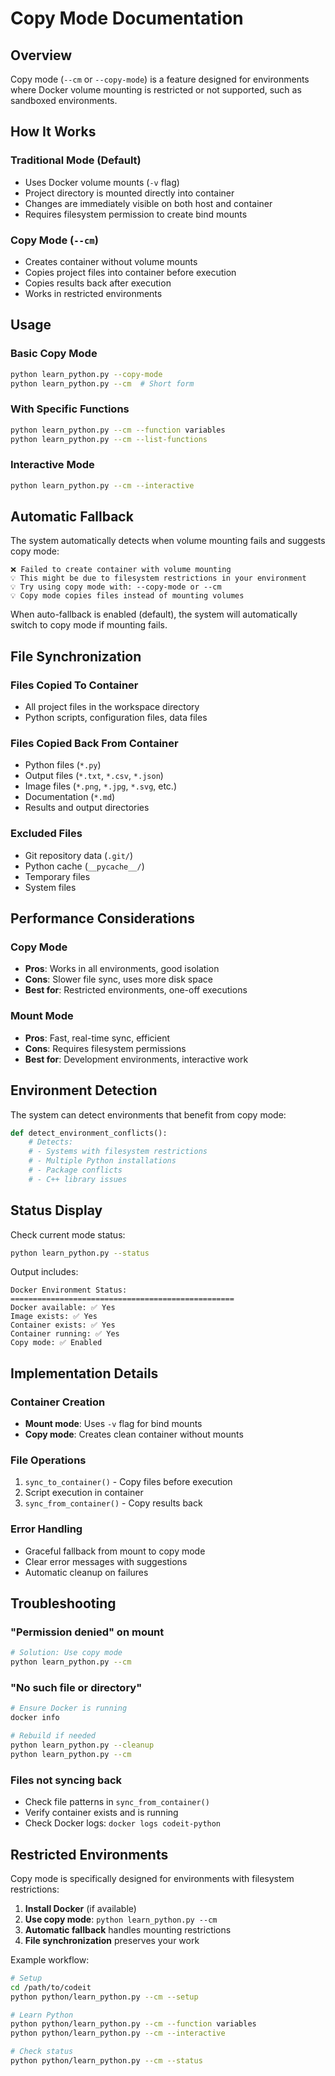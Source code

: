 # Copy Mode Documentation

## Overview

Copy mode (`--cm` or `--copy-mode`) is a feature designed for environments where Docker volume mounting is restricted or not supported, such as sandboxed environments.

## How It Works

### Traditional Mode (Default)
- Uses Docker volume mounts (`-v` flag)
- Project directory is mounted directly into container
- Changes are immediately visible on both host and container
- Requires filesystem permission to create bind mounts

### Copy Mode (`--cm`)
- Creates container without volume mounts
- Copies project files into container before execution
- Copies results back after execution
- Works in restricted environments

## Usage

### Basic Copy Mode
```bash
python learn_python.py --copy-mode
python learn_python.py --cm  # Short form
```

### With Specific Functions
```bash
python learn_python.py --cm --function variables
python learn_python.py --cm --list-functions
```

### Interactive Mode
```bash
python learn_python.py --cm --interactive
```

## Automatic Fallback

The system automatically detects when volume mounting fails and suggests copy mode:

```
❌ Failed to create container with volume mounting
💡 This might be due to filesystem restrictions in your environment
💡 Try using copy mode with: --copy-mode or --cm
💡 Copy mode copies files instead of mounting volumes
```

When auto-fallback is enabled (default), the system will automatically switch to copy mode if mounting fails.

## File Synchronization

### Files Copied To Container
- All project files in the workspace directory
- Python scripts, configuration files, data files

### Files Copied Back From Container
- Python files (`*.py`)
- Output files (`*.txt`, `*.csv`, `*.json`)
- Image files (`*.png`, `*.jpg`, `*.svg`, etc.)
- Documentation (`*.md`)
- Results and output directories

### Excluded Files
- Git repository data (`.git/`)
- Python cache (`__pycache__/`)
- Temporary files
- System files

## Performance Considerations

### Copy Mode
- **Pros**: Works in all environments, good isolation
- **Cons**: Slower file sync, uses more disk space
- **Best for**: Restricted environments, one-off executions

### Mount Mode
- **Pros**: Fast, real-time sync, efficient
- **Cons**: Requires filesystem permissions
- **Best for**: Development environments, interactive work

## Environment Detection

The system can detect environments that benefit from copy mode:

```python
def detect_environment_conflicts():
    # Detects:
    # - Systems with filesystem restrictions
    # - Multiple Python installations
    # - Package conflicts
    # - C++ library issues
```

## Status Display

Check current mode status:

```bash
python learn_python.py --status
```

Output includes:
```
Docker Environment Status:
==================================================
Docker available: ✅ Yes
Image exists: ✅ Yes  
Container exists: ✅ Yes
Container running: ✅ Yes
Copy mode: ✅ Enabled
```

## Implementation Details

### Container Creation
- **Mount mode**: Uses `-v` flag for bind mounts
- **Copy mode**: Creates clean container without mounts

### File Operations
1. `sync_to_container()` - Copy files before execution
2. Script execution in container
3. `sync_from_container()` - Copy results back

### Error Handling
- Graceful fallback from mount to copy mode
- Clear error messages with suggestions
- Automatic cleanup on failures

## Troubleshooting

### "Permission denied" on mount
```bash
# Solution: Use copy mode
python learn_python.py --cm
```

### "No such file or directory" 
```bash
# Ensure Docker is running
docker info

# Rebuild if needed
python learn_python.py --cleanup
python learn_python.py --cm
```

### Files not syncing back
- Check file patterns in `sync_from_container()`
- Verify container exists and is running
- Check Docker logs: `docker logs codeit-python`

## Restricted Environments

Copy mode is specifically designed for environments with filesystem restrictions:

1. **Install Docker** (if available)
2. **Use copy mode**: `python learn_python.py --cm`
3. **Automatic fallback** handles mounting restrictions
4. **File synchronization** preserves your work

Example workflow:
```bash
# Setup
cd /path/to/codeit
python python/learn_python.py --cm --setup

# Learn Python
python python/learn_python.py --cm --function variables
python python/learn_python.py --cm --interactive

# Check status
python python/learn_python.py --cm --status
```
